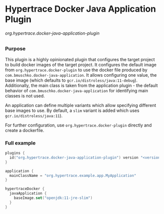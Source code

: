 
# Hypertrace Docker Java Application Plugin
###### org.hypertrace.docker-java-application-plugin

### Purpose
This plugin is a highly opinionated plugin that configures the target project to build docker images of the target project.
It configures the default image from `org.hypertrace.docker-plugin` to use the docker file produced by
`com.bmuschko.docker-java-application`. It allows configuring one value, the base image
(which defaults to `gcr.io/distroless/java:11-debug`). Additionally, the main class is taken from the application plugin - the
default behavior of `com.bmuschko.docker-java-application` for identifying main classes is not used.

An application can define multiple variants which allow specifying different base images to use. By default,
a `slim` variant is added which uses `gcr.io/distroless/java:11`).

For further configuration, use `org.hypertrace.docker-plugin` directly and create a dockerfile.

### Full example

```kotlin
plugins {
  id("org.hypertrace.docker-java-application-plugin") version "<version>"
}

application {
  mainClassName = "org.hypertrace.example.app.MyApplication"
}

hypertraceDocker {
  javaApplication {
    baseImage.set("openjdk:11-jre-slim")
  }
}
```
